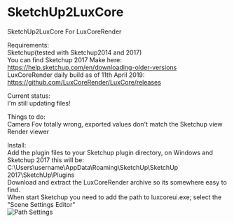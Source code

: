 # SketchUp2LuxCore

SketchUp2LuxCore For LuxCoreRender

Requirements:   
Sketchup(tested with Sketchup2014 and 2017)   
You can find Sketchup 2017 Make here:   
https://help.sketchup.com/en/downloading-older-versions   
LuxCoreRender daily build as of 11th April 2019:   
https://github.com/LuxCoreRender/LuxCore/releases

Current status:   
I'm still updating files!

Things to do:   
Camera Fov totally wrong, exported values don't match the Sketchup view   
Render viewer

Install:   
Add the plugin files to your Sketchup plugin directory, on Windows and Sketchup 2017 this will be:   
C:\Users\username\AppData\Roaming\SketchUp\SketchUp 2017\SketchUp\Plugins   
Download and extract the LuxCoreRender archive so its somewhere easy to find.   
When start Sketchup you need to add the path to luxcoreui.exe; select the "Scene Settings Editor"   
![Path Settings](SketchUp2LuxCore\luxsettings.jpg)
